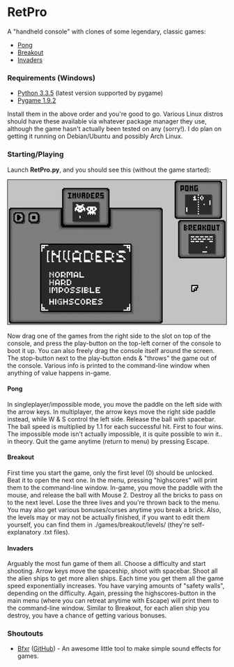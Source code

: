 # RetPro

A "handheld console" with clones of some legendary, classic games:

- [Pong](#pong)
- [Breakout](#breakout)
- [Invaders](#invaders)


### Requirements (Windows)

- [Python 3.3.5](https://www.python.org/downloads/release/python-335/) (latest version supported by pygame)
- [Pygame 1.9.2](https://bitbucket.org/pygame/pygame/downloads)

Install them in the above order and you're good to go. Various Linux distros should have these available via whatever package manager they use, although the game hasn't actually been tested on any (sorry!). I do plan on getting it running on Debian/Ubuntu and possibly Arch Linux.


### Starting/Playing

Launch **RetPro.py**, and you should see this (without the game started):

![TITLE](/images/main.png)

Now drag one of the games from the right side to the slot on top of the console, and press the play-button on the top-left corner of the console to boot it up. You can also freely drag the console itself around the screen. The stop-button next to the play-button ends & "throws" the game out of the console. Various info is printed to the command-line window when anything of value happens in-game.


#### Pong

In singleplayer/impossible mode, you move the paddle on the left side with the arrow keys. In multiplayer, the arrow keys move the right side paddle instead, while W & S control the left side. Release the ball with spacebar. The ball speed is multiplied by 1.1 for each successful hit. First to four wins. The impossible mode isn't actually impossible, it is quite possible to win it.. in theory. Quit the game anytime (return to menu) by pressing Escape.

#### Breakout

First time you start the game, only the first level (0) should be unlocked. Beat it to open the next one. In the menu, pressing "highscores" will print them to the command-line window. In-game, you move the paddle with the mouse, and release the ball with Mouse 2. Destroy all the bricks to pass on to the next level. Lose the three lives and you're thrown back to the menu. You may also get various bonuses/curses anytime you break a brick. Also, the levels may or may not be actually finished, if you want to edit them yourself, you can find them in ./games/breakout/levels/ (they're self-explanatory .txt files).

#### Invaders

Arguably the most fun game of them all. Choose a difficulty and start shooting. Arrow keys move the spaceship, shoot with spacebar. Shoot all the alien ships to get more alien ships. Each time you get them all the game speed exponentially increases. You have varying amounts of "safety walls", depending on the difficulty. Again, pressing the highscores-button in the main menu (where you can retreat anytime with Escape) will print them to the command-line window. Similar to Breakout, for each alien ship you destroy, you have a chance of getting various bonuses.


### Shoutouts

- [Bfxr](http://www.bfxr.net/) ([GitHub](https://github.com/increpare/bfxr)) - An awesome little tool to make simple sound effects for games. 
